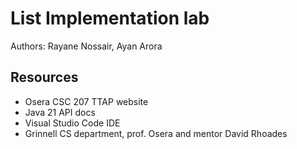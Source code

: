 # List Implementation lab

Authors: Rayane Nossair, Ayan Arora

## Resources

*   Osera CSC 207 TTAP website
*   Java 21 API docs
*   Visual Studio Code IDE
*   Grinnell CS department, prof. Osera and mentor David Rhoades
